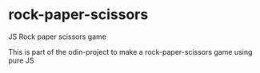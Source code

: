 # rock-paper-scissors
JS Rock paper scissors game 

This is part of the odin-project to make a rock-paper-scissors game using pure JS